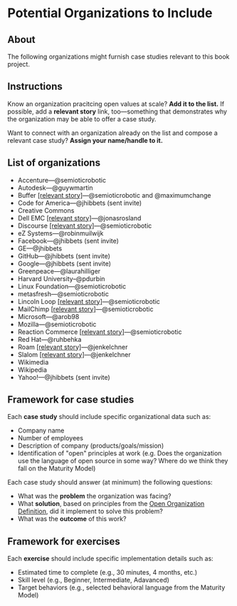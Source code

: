 # Potential Organizations to Include

## About

The following organizations might furnish case studies relevant to this book project.

## Instructions

Know an organization pracitcing open values at scale? **Add it to the list.** If possible, add a **relevant story** link, too—something that demonstrates why the organization may be able to offer a case study.

Want to connect with an organization already on the list and compose a relevant case study? **Assign your name/handle to it.**

## List of organizations

- Accenture—@semioticrobotic
- Autodesk—@guywmartin
- Buffer [[relevant story]](https://opensource.com/open-organization/16/3/social-startup-buffer-transparency-reigns)—@semioticrobotic and @maximumchange
- Code for America—@jhibbets (sent invite)
- Creative Commons
- Dell EMC [[relevant story]](https://opensource.com/open-organization/17/7/communicate-teams-tips)—@jonasrosland
- Discourse [[relevant story]](https://blog.codinghorror.com/complaint-driven-development/)—@semioticrobotic
- eZ Systems—@robinmuilwijk
- Facebook—@jhibbets (sent invite)
- GE—@jhibbets
- GitHub—@jhibbets (sent invite)
- Google—@jhibbets (sent invite)
- Greenpeace—@laurahilliger
- Harvard University–@pdurbin
- Linux Foundation—@semioticrobotic
- metasfresh—@semioticrobotic
- Lincoln Loop [[relevant story]](https://opensource.com/open-organization/17/7/lincoln-loop-trust)—@semioticrobotic
- MailChimp [[relevant story]](https://blog.mailchimp.com/uncovering-the-secret-powers-of-mailchimp-employees-through-apprenticeships/)—@semioticrobotic
- Microsoft—@arob98
- Mozilla—@semioticrobotic
- Reaction Commerce [[relevant story]](https://blog.reactioncommerce.com/lessons-learned-open-source-as-a-full-time-job/)—@semioticrobotic
- Red Hat—@ruhbehka
- Roam [[relevant story]](http://ldr21.com/ep4-curating-community-with-coworking-roam/)—@jenkelchner
- Slalom [[relevant story]](https://opensource.com/open-organization/17/1/proof-openness-scales)—@jenkelchner
- Wikimedia
- Wikipedia
- Yahoo!—@jhibbets (sent invite)

## Framework for case studies

Each **case study** should include specific organizational data such as:

- Company name
- Number of employees
- Description of company (products/goals/mission)
- Identification of "open" principles at work (e.g. Does the organization use the language of open source in some way? Where do we think they fall on the Maturity Model)

Each case study should answer (at minimum) the following questions:

- What was the **problem** the organization was facing?
- What **solution**, based on principles from the [Open Organization Definition](https://opensource.com/open-organization/resources/open-org-definition), did it implement to solve this problem?
- What was the **outcome** of this work?

## Framework for exercises

Each **exercise** should include specific implementation details such as:

- Estimated time to complete (e.g., 30 minutes, 4 months, etc.)
- Skill level (e.g., Beginner, Intermediate, Adavanced)
- Target behaviors (e.g., selected behavioral language from the Maturity Model)
